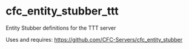 # cfc_entity_stubber_ttt

Entity Stubber definitions for the TTT server

Uses and requires: https://github.com/CFC-Servers/cfc_entity_stubber
